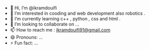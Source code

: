 - 👋 Hi, I’m @ikramdouifi
- 👀 I’m interested in cooding and web development also robotics .
- 🌱 I’m currently learning c++ , python , css and html .
- 💞️ I’m looking to collaborate on ...
- 📫 How to reach me : ikramdouifi91@gmail.com
- 😄 Pronouns: ...
- ⚡ Fun fact: ...

<!---
ikramdouifi/ikramdouifi is a ✨ special ✨ repository because its `README.md` (this file) appears on your GitHub profile.
You can click the Preview link to take a look at your changes.
--->
